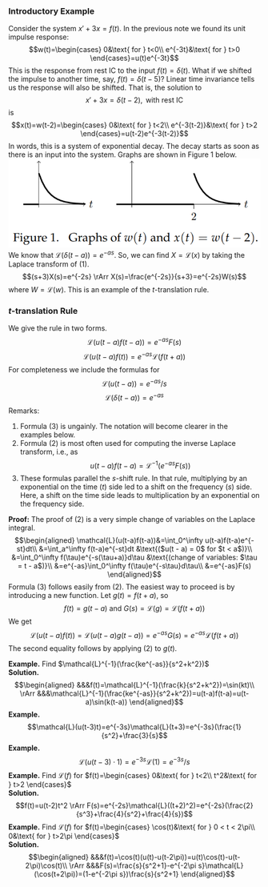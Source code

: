 ### Introductory Example
Consider the system $x' + 3x = f(t)$. In the previous note we found its unit impulse response:
$$w(t)=\begin{cases}
0&\text{ for } t<0\\
e^{-3t}&\text{ for } t>0
\end{cases}=u(t)e^{-3t}$$
This is the response from rest IC to the input $f(t) = \delta(t)$. What if we shifted the impulse to another time, say, $f(t) = \delta(t - 5)$? Linear time invariance tells us the response will also be shifted. That is, the solution to
$$x'+3x=\delta(t-2), \text{ with rest IC}\tag{1}$$
is
$$x(t)=w(t-2)=\begin{cases}
0&\text{ for } t<2\\
e^{-3(t-2)}&\text{ for } t>2
\end{cases}=u(t-2)e^{-3(t-2)}$$
In words, this is a system of exponential decay. The decay starts as soon as there is an input into the system. Graphs are shown in Figure 1 below.  
![](pic300501.png)  
We know that $\mathcal{L}(\delta(t-a))=e^{-as}$. So, we can find $X = \mathcal{L}(x)$ by taking the Laplace transform of $(1)$.
$$(s+3)X(s)=e^{-2s} \rArr X(s)=\frac{e^{-2s}}{s+3}=e^{-2s}W(s)$$
where $W=\mathcal{L}(w)$. This is an example of the $t$-translation rule.

### $t$-translation Rule
We give the rule in two forms.
$$\mathcal{L}(u(t-a)f(t-a))=e^{-as}F(s)\tag{2}$$
$$\mathcal{L}(u(t-a)f(t))=e^{-as}\mathcal{L}(f(t+a))\tag{3}$$
For completeness we include the formulas for
$$\mathcal{L}(u(t-a))=e^{-as}/s\tag{4}$$
$$\mathcal{L}(\delta(t-a))=e^{-as}\tag{5}$$
Remarks:
1. Formula $(3)$ is ungainly. The notation will become clearer in the examples below.
2. Formula $(2)$ is most often used for computing the inverse Laplace transform, i.e., as
$$u(t-a)f(t-a)=\mathcal{L}^{-1}(e^{-as}F(s))$$
3. These formulas parallel the $s$-shift rule. In that rule, multiplying by an exponential on the time ($t$) side led to a shift on the frequency ($s$) side. Here, a shift on the time side leads to multiplication by an exponential on the frequency side.

**Proof:** The proof of $(2)$ is a very simple change of variables on the Laplace integral.
$$\begin{aligned}
\mathcal{L}(u(t-a)f(t-a))&=\int_0^\infty u(t-a)f(t-a)e^{-st}dt\\
&=\int_a^\infty f(t-a)e^{-st}dt &\text{($u(t - a) = 0$ for $t < a$)}\\
&=\int_0^\infty f(\tau)e^{-s(\tau+a)}d\tau &\text{(change of variables: $\tau = t - a$)}\\
&=e^{-as}\int_0^\infty f(\tau)e^{-s\tau}d\tau\\
&=e^{-as}F(s)
\end{aligned}$$
Formula $(3)$ follows easily from $(2)$. The easiest way to proceed is by introducing a new function. Let $g(t) = f(t + a)$, so
$$f(t)=g(t-a) \text{ and } G(s)=\mathcal{L}(g)=\mathcal{L}(f(t+a))$$
We get
$$\mathcal{L}(u(t-a)f(t))=\mathcal{L}(u(t-a)g(t-a))=e^{-as}G(s)=e^{-as}\mathcal{L}(f(t+a))$$
The second equality follows by applying $(2)$ to $g(t)$.

**Example.** Find $\mathcal{L}^{-1}(\frac{ke^{-as}}{s^2+k^2})$  
**Solution.**
$$\begin{aligned}
&&&f(t)=\mathcal{L}^{-1}(\frac{k}{s^2+k^2})=\sin(kt)\\
\rArr &&&\mathcal{L}^{-1}(\frac{ke^{-as}}{s^2+k^2})=u(t-a)f(t-a)=u(t-a)\sin(k(t-a))
\end{aligned}$$
**Example.**
$$\mathcal{L}(u(t-3)t)=e^{-3s}\mathcal{L}(t+3)=e^{-3s}(\frac{1}{s^2}+\frac{3}{s}$$
**Example.**
$$\mathcal{L}(u(t-3)\cdot 1)=e^{-3s}\mathcal{L}(1)=e^{-3s}/s$$
**Example.** Find $\mathcal{L}(f)$ for $f(t)=\begin{cases}
0&\text{ for } t<2\\
t^2&\text{ for } t>2
\end{cases}$  
**Solution.**
$$f(t)=u(t-2)t^2 \rArr F(s)=e^{-2s}\mathcal{L}((t+2)^2)=e^{-2s}(\frac{2}{s^3}+\frac{4}{s^2}+\frac{4}{s})$$
**Example.** Find $\mathcal{L}(f)$ for $f(t)=\begin{cases}
\cos(t)&\text{ for } 0 < t < 2\pi\\
0&\text{ for } t>2\pi
\end{cases}$  
**Solution.**
$$\begin{aligned}
&&&f(t)=\cos(t)(u(t)-u(t-2\pi))=u(t)\cos(t)-u(t-2\pi)\cos(t)\\
\rArr &&&F(s)=\frac{s}{s^2+1}-e^{-2\pi s}\mathcal{L}(\cos(t+2\pi))=(1-e^{-2\pi s})\frac{s}{s^2+1}
\end{aligned}$$
